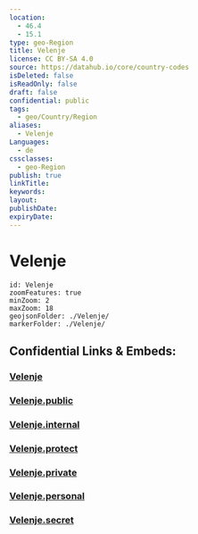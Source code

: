 ```yaml
---
location:
  - 46.4
  - 15.1
type: geo-Region
title: Velenje
license: CC BY-SA 4.0
source: https://datahub.io/core/country-codes
isDeleted: false
isReadOnly: false
draft: false
confidential: public
tags:
  - geo/Country/Region
aliases:
  - Velenje
Languages:
  - de
cssclasses:
  - geo-Region
publish: true
linkTitle:
keywords:
layout:
publishDate:
expiryDate:
---
```


# Velenje

```leaflet
id: Velenje
zoomFeatures: true 
minZoom: 2 
maxZoom: 18
geojsonFolder: ./Velenje/
markerFolder: ./Velenje/
```


## Confidential Links & Embeds: 

### [Velenje](/_Standards/Earth/Continent/Europe/Europe~Central/Slovenia/Regions~Slovenia/Savinjska/counties~Savinjska/Velenje.md) 

### [Velenje.public](/_public/Earth/Continent/Europe/Europe~Central/Slovenia/Regions~Slovenia/Savinjska/counties~Savinjska/Velenje.public.md) 

### [Velenje.internal](/_internal/Earth/Continent/Europe/Europe~Central/Slovenia/Regions~Slovenia/Savinjska/counties~Savinjska/Velenje.internal.md) 

### [Velenje.protect](/_protect/Earth/Continent/Europe/Europe~Central/Slovenia/Regions~Slovenia/Savinjska/counties~Savinjska/Velenje.protect.md) 

### [Velenje.private](/_private/Earth/Continent/Europe/Europe~Central/Slovenia/Regions~Slovenia/Savinjska/counties~Savinjska/Velenje.private.md) 

### [Velenje.personal](/_personal/Earth/Continent/Europe/Europe~Central/Slovenia/Regions~Slovenia/Savinjska/counties~Savinjska/Velenje.personal.md) 

### [Velenje.secret](/_secret/Earth/Continent/Europe/Europe~Central/Slovenia/Regions~Slovenia/Savinjska/counties~Savinjska/Velenje.secret.md)

